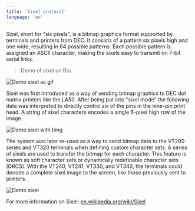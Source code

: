 ```yaml
---
title: 'Sixel protocol'
language: 'en'
---
```


Sixel, short for "six pixels", is a bitmap graphics format supported by terminals and printers from DEC. It consists of a pattern six pixels high and one wide, resulting in 64 possible patterns. Each possible pattern is assigned an ASCII character, making the sixels easy to transmit on 7-bit serial links.

> Demo of sixel on Rio.

![Demo sixel as gif](/assets/features/demo-sixel.gif)

Sixel was first introduced as a way of sending bitmap graphics to DEC dot matrix printers like the LA50. After being put into "sixel mode" the following data was interpreted to directly control six of the pins in the nine-pin print head. A string of sixel characters encodes a single 6-pixel high row of the image.

![Demo sixel with timg](/assets/features/demo-sixel-2.png)

The system was later re-used as a way to send bitmap data to the VT200 series and VT320 terminals when defining custom character sets. A series of sixels are used to transfer the bitmap for each character. This feature is known as soft character sets or dynamically redefinable character sets (DRCS). With the VT240, VT241, VT330, and VT340, the terminals could decode a complete sixel image to the screen, like those previously sent to printers.

![Demo sixel](/assets/features/demo-sixel.png)

For more information on Sixel: [en.wikipedia.org/wiki/Sixel](https://en.wikipedia.org/wiki/Sixel)